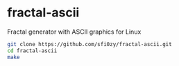 fractal-ascii
=============

Fractal generator with ASCII graphics for Linux

```sh
git clone https://github.com/sfi0zy/fractal-ascii.git
cd fractal-ascii
make
```
